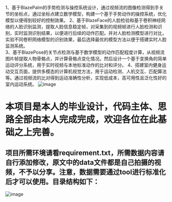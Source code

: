 1、基于BlazePalm的手势检测与操控系统设计，通过视频流的图像检测得到手关节的坐标点，通过坐标点建立数学模型，构建一个基于手势动作的操控系统，优化模型以便得到较好的控制效果。
2、基于BlazeFace的人脸检验和基于卷积神经网络的人脸识别监测，提取人脸信息稳定帧，对采集到的视频帧进行人脸检测和识别，实时监测识别结果，以便进行后续的动作匹配。并对人脸检测模型进行对比，实验不同卷积网络模型的识别效果，最后选择最优的模型方法以便于搭建实时人脸监测系统。                                                         
3、基于BlazePose的关节点检测与基于数学模型的动作匹配程度计算，从视频流图片帧提取人物骨骼点，并计算骨骼点变化情况。然后设计一个基于变换角的简单运动评分系统，用于实时视频与本地标准动作的比对和评分。
4、搭建室内健身运动交互页面，提供多模态的计算机视觉方法，用于运动检测、人机交互、匹配算法等。通过视频流的比对得到运动准确性分析，实现低成本，高可用性且泛化性好的室内运动系统。
![image](https://github.com/Zhong-Ze-Wei/AI_Mirror/assets/79208991/75d9550a-8a0f-4406-aeb0-2ed540f85d82)

# 本项目是本人的毕业设计，代码主体、思路全部由本人完成完成，欢迎各位在此基础之上完善。
## 项目所需环境请看requirement.txt，所需数据内容请自行添加修改，原文中的data文件都是自己拍摄的视频，不予以分享。注意，数据需要通过tool进行标准化后才可以使用。目录结构如下：
![image](https://github.com/Zhong-Ze-Wei/AI_Mirror/assets/79208991/bc0359b5-2695-4aaf-917e-ea6794d9bd10)
